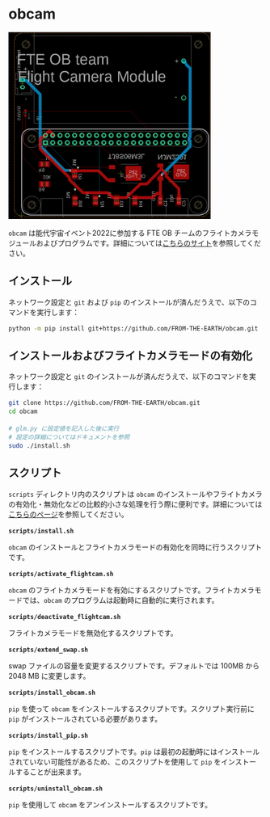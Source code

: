 # obcam

![board](./res/board-top.png)

`obcam` は能代宇宙イベント2022に参加する FTE OB チームのフライトカメラモジュールおよびプログラムです。詳細については[こちらのサイト](https://FROM-THE-EARTH.github.io/obcam/ja/)を参照してください。

## インストール

ネットワーク設定と `git` および `pip` のインストールが済んだうえで、以下のコマンドを実行します：

```bash
python -m pip install git+https://github.com/FROM-THE-EARTH/obcam.git
```

## インストールおよびフライトカメラモードの有効化

ネットワーク設定と `git` のインストールが済んだうえで、以下のコマンドを実行します：

```bash
git clone https://github.com/FROM-THE-EARTH/obcam.git
cd obcam

# glm.py に設定値を記入した後に実行
# 設定の詳細についてはドキュメントを参照
sudo ./install.sh
```

## スクリプト

`scripts` ディレクトリ内のスクリプトは `obcam` のインストールやフライトカメラの有効化・無効化などの比較的小さな処理を行う際に便利です。詳細については[こちらのページ](https://FROM-THE-EARTH.github.io/obcam/scripts/)を参照してください。

**`scripts/install.sh`**

`obcam` のインストールとフライトカメラモードの有効化を同時に行うスクリプトです。

**`scripts/activate_flightcam.sh`**

`obcam` のフライトカメラモードを有効にするスクリプトです。フライトカメラモードでは、`obcam` のプログラムは起動時に自動的に実行されます。

**`scripts/deactivate_flightcam.sh`**

フライトカメラモードを無効化するスクリプトです。

**`scripts/extend_swap.sh`**

swap ファイルの容量を変更するスクリプトです。デフォルトでは 100MB から 2048 MB に変更します。

**`scripts/install_obcam.sh`**

`pip` を使って `obcam` をインストールするスクリプトです。スクリプト実行前に `pip` がインストールされている必要があります。

**`scripts/install_pip.sh`**

`pip` をインストールするスクリプトです。`pip` は最初の起動時にはインストールされていない可能性があるため、このスクリプトを使用して `pip` をインストールすることが出来ます。

**`scripts/uninstall_obcam.sh`**

`pip` を使用して `obcam` をアンインストールするスクリプトです。
